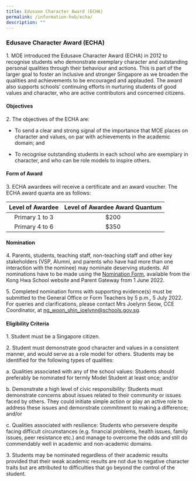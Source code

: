 ```yaml
---
title: Edusave Character Award (ECHA)
permalink: /information-hub/echa/
description: ""
---
```

### Edusave Character Award (ECHA)

1\.  MOE introduced the Edusave Character Award (ECHA) in 2012 to recognise students who demonstrate exemplary character and outstanding personal qualities through their behaviour and actions. This is part of the larger goal to foster an inclusive and stronger Singapore as we broaden the qualities and achievements to be encouraged and applauded. The award also supports schools’ continuing efforts in nurturing students of good values and character, who are active contributors and concerned citizens.

#### Objectives

2\.  The objectives of the ECHA are:

*   To send a clear and strong signal of the importance that MOE places on character and values, on par with achievements in the academic domain; and

*   To recognise outstanding students in each school who are exemplary in character, and who can be role models to inspire others.

#### Form of Award

3\.  ECHA awardees will receive a certificate and an award voucher. The ECHA award quanta are as follows:

| Level of Awardee | Level of Awardee Award Quantum |
|:---:|:---:|
| Primary 1 to 3 | $200 |
| Primary 4 to 6 | $350 |

#### Nomination

4\.  Parents, students, teaching staff, non-teaching staff and other key stakeholders (VSP, Alumni, and parents who have had more than one interaction with the nominee) may nominate deserving students. All nominations have to be made using the [Nomination Form](https://www.konghwa.moe.edu.sg/qql/slot/u412/2022/Information%20Hub/ECHA/Nomination%20Form%202022.pdf), available from the Kong Hwa School website and Parent Gateway from 1 June 2022.

5\.  Completed nomination forms with supporting evidence(s) must be submitted to the General Office or Form Teachers by 5 p.m., 5 July 2022. For queries and clarifications, please contact Mrs Joelynn Seow, CCE Coordinator, at [ng\_woon\_shin\_joelynn@schools.gov.sg](mailto:ng_woon_shin_joelynn@schools.gov.sg).

#### Eligibility Criteria

1\.  Student must be a Singapore citizen.

2\.  Student must demonstrate good character and values in a consistent manner, and would serve as a role model for others. Students may be identified for the following types of qualities:

a.  Qualities associated with any of the school values: Students should preferably be nominated for termly Model Student at least once; and/or

b.  Demonstrate a high level of civic responsibility: Students must demonstrate concerns about issues related to their community or issues faced by others. They could initiate simple action or play an active role to address these issues and demonstrate commitment to making a difference; and/or

c.  Qualities associated with resilience: Students who persevere despite facing difficult circumstances (e.g. financial problems, health issues, family issues, peer resistance etc.) and manage to overcome the odds and still do commendably well in academic and non-academic domains.

3\.  Students may be nominated regardless of their academic results provided that their weak academic results are not due to negative character traits but are attributed to difficulties that go beyond the control of the student.